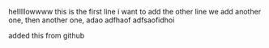 helllllowwww
this is the first line i want to add
the other line
we add another one, then another one,
adao
adfhaof
adfsaofidhoi

added this from github

